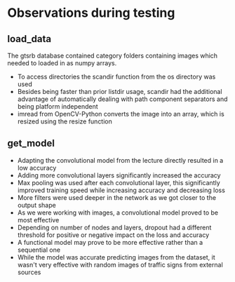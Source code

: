 # Observations during testing

## load_data

The gtsrb database contained category folders containing images which needed to
loaded in as numpy arrays.

- To access directories the scandir function from the os directory was used
- Besides being faster than prior listdir usage, scandir had the additional advantage
  of automatically dealing with path component separators and being platform independent
- imread from OpenCV-Python converts the image into an array, which is resized using
  the resize function

## get_model
- Adapting the convolutional model from the lecture directly resulted in a low accuracy
- Adding more convolutional layers significantly increased the accuracy
- Max pooling was used after each convolutional layer, this significantly improved training
  speed while increasing accuracy and decreasing loss
- More filters were used deeper in the network as we got closer to the output shape
- As we were working with images, a convolutional model proved to be most effective
- Depending on number of nodes and layers, dropout had a different threshold for positive or
  negative impact on the loss and accuracy
- A functional model may prove to be more effective rather than a sequential one
- While the model was accurate predicting images from the dataset, it wasn't very
  effective with random images of traffic signs from external sources

